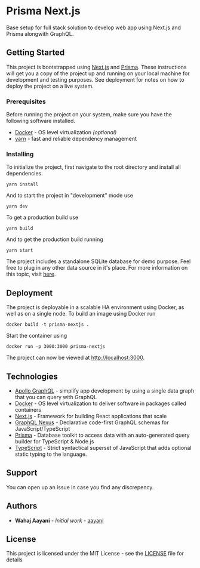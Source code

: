 # Prisma Next.js

Base setup for full stack solution to develop web app using Next.js and Prisma alongwith GraphQL.

## Getting Started

This project is bootstrapped using [Next.js](https://www.nextjs.org) and [Prisma](https://www.prisma.io). These instructions will get you a copy of the project up and running on your local machine for development and testing purposes. See deployment for notes on how to deploy the project on a live system.

### Prerequisites

Before running the project on your system, make sure you have the following software installed.

- [Docker](https://www.docker.com) - OS level virtualization _(optional)_
- [yarn](https://yarnpkg.com) - fast and reliable dependency management

### Installing

To initialize the project, first navigate to the root directory and install all dependencies.

```
yarn install
```

And to start the project in "development" mode use

```
yarn dev
```

To get a production build use

```
yarn build
```

And to get the production build running

```
yarn start
```

The project includes a standalone SQLite database for demo purpose. Feel free to plug in any other data source in it's place. For more information on this topic, visit [here](https://www.prisma.io/docs/getting-started/quickstart-typescript).

## Deployment

The project is deployable in a scalable HA environment using Docker, as well as on a single node. To build an image using Docker run

```
docker build -t prisma-nextjs .
```

Start the container using

```
docker run -p 3000:3000 prisma-nextjs
```

The project can now be viewed at [http://localhost:3000](http://localhost:3000).

## Technologies

- [Apollo GraphQL](https://www.apollographql.com) - simplify app development by using a single data graph that you can query with GraphQL
- [Docker](https://www.docker.com) - OS level virtualization to deliver software in packages called containers
- [Next.js](https://www.nextjs.org) - Framework for building React applications that scale
- [GraphQL Nexus](https://nexus.js.org) - Declarative code-first GraphQL schemas for JavaScript/TypeScript
- [Prisma](https://www.prisma.io) - Database toolkit to access data with an auto-generated query builder for TypeScript & Node.js
- [TypeScript](https://www.typescriptlang.org) - Strict syntactical superset of JavaScript that adds optional static typing to the language.

## Support

You can open up an issue in case you find any discrepency.

## Authors

- **Wahaj Aayani** - _Initial work_ - [aayani](https://github.com/aayani)

## License

This project is licensed under the MIT License - see the [LICENSE](LICENSE) file for details
